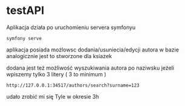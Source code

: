 # testAPI

Aplikacja działa po uruchomieniu servera symfonyu 
```
symfony serve
```

aplikacja posiada możlowsc dodania/usuniecia/edycji autora w bazie
analogicznie jest to stworzone dla ksiazek

dodana jest też możliwość wyszukiwania autora po naziwsku jeżeli wpiszemy tylko 3 litery ( 3 to minimum )
```
http://127.0.0.1:34517/authors/search?surname=123
```

udało zrobić mi się Tyle w okresie 3h